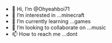 - 👋 Hi, I’m @Ohyeahboi71
- 👀 I’m interested in ...minecraft 
- 🌱 I’m currently learning ...games 
- 💞️ I’m looking to collaborate on ...music 
- 📫 How to reach me ...dont

<!---
Ohyeahboi71/Ohyeahboi71 is a ✨ special ✨ repository because its `README.md` (this file) appears on your GitHub profile.
You can click the Preview link to take a look at your changes.
--->
